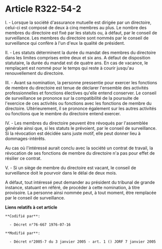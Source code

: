 # Article R322-54-2

I. - Lorsque la société d'assurance mutuelle est dirigée par un directoire, celui-ci est composé de deux à cinq membres au
plus. Le nombre des membres du directoire est fixé par les statuts ou, à défaut, par le conseil de surveillance. Les membres
du directoire sont nommés par le conseil de surveillance qui confère à l'un d'eux la qualité de président.

II. - Les statuts déterminent la durée du mandat des membres du directoire dans les limites comprises entre deux et six ans.
A défaut de disposition statutaire, la durée du mandat est de quatre ans. En cas de vacance, le remplaçant est nommé pour le
temps qui reste à courir jusqu'au renouvellement du directoire.

III. - Avant sa nomination, la personne pressentie pour exercer les fonctions de membre du directoire est tenue de déclarer
l'ensemble des activités professionnelles et fonctions électives qu'elle entend conserver. Le conseil de surveillance se
prononce sur la compatibilité de la poursuite de l'exercice de ces activités ou fonctions avec les fonctions de membre du
directoire. Ultérieurement, il se prononce également sur les autres activités ou fonctions que le membre du directoire entend
exercer.

IV. - Les membres du directoire peuvent être révoqués par l'assemblée générale ainsi que, si les statuts le prévoient, par le
conseil de surveillance. Si la révocation est décidée sans juste motif, elle peut donner lieu à dommages-intérêts.

Au cas où l'intéressé aurait conclu avec la société un contrat de travail, la révocation de ses fonctions de membre du
directoire n'a pas pour effet de résilier ce contrat.

V. - Si un siège de membre du directoire est vacant, le conseil de surveillance doit le pourvoir dans le délai de deux mois.

A défaut, tout intéressé peut demander au président du tribunal de grande instance, statuant en référé, de procéder à cette
nomination, à titre provisoire. La personne ainsi nommée peut, à tout moment, être remplacée par le conseil de surveillance.

**Liens relatifs à cet article**

	**Codifié par**:

	  - Décret n°76-667 1976-07-16

	**Modifié par**:

	  - Décret n°2005-7 du 3 janvier 2005 - art. 1 () JORF 7 janvier 2005
